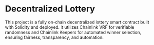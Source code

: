 <h1>Decentralized Lottery</h1>
This project is a fully on-chain decentralized lottery smart contract built with Solidity and deployed. It utilizes Chainlink VRF for verifiable randomness and Chainlink Keepers for automated winner selection, ensuring fairness, transparency, and automation.
